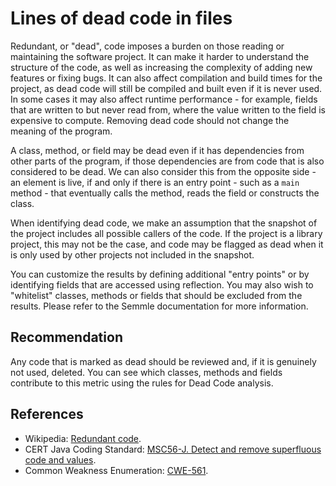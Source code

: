 # Lines of dead code in files
Redundant, or "dead", code imposes a burden on those reading or maintaining the software project. It can make it harder to understand the structure of the code, as well as increasing the complexity of adding new features or fixing bugs. It can also affect compilation and build times for the project, as dead code will still be compiled and built even if it is never used. In some cases it may also affect runtime performance - for example, fields that are written to but never read from, where the value written to the field is expensive to compute. Removing dead code should not change the meaning of the program.

A class, method, or field may be dead even if it has dependencies from other parts of the program, if those dependencies are from code that is also considered to be dead. We can also consider this from the opposite side - an element is live, if and only if there is an entry point - such as a `main` method - that eventually calls the method, reads the field or constructs the class.

When identifying dead code, we make an assumption that the snapshot of the project includes all possible callers of the code. If the project is a library project, this may not be the case, and code may be flagged as dead when it is only used by other projects not included in the snapshot.

You can customize the results by defining additional "entry points" or by identifying fields that are accessed using reflection. You may also wish to "whitelist" classes, methods or fields that should be excluded from the results. Please refer to the Semmle documentation for more information.


## Recommendation
Any code that is marked as dead should be reviewed and, if it is genuinely not used, deleted. You can see which classes, methods and fields contribute to this metric using the rules for Dead Code analysis.


## References
* Wikipedia: [Redundant code](https://en.wikipedia.org/wiki/Redundant_code).
* CERT Java Coding Standard: [MSC56-J. Detect and remove superfluous code and values](https://www.securecoding.cert.org/confluence/display/java/MSC56-J.+Detect+and+remove+superfluous+code+and+values).
* Common Weakness Enumeration: [CWE-561](https://cwe.mitre.org/data/definitions/561.html).

